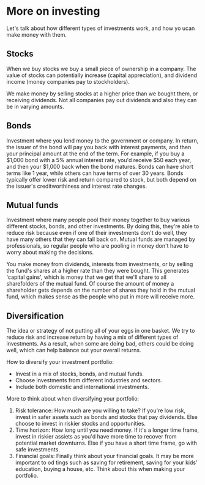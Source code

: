 # More on investing
Let's talk about how different types of investments work, and how yo ucan make money with them.

## Stocks
When we buy stocks we buy a small piece of ownership in a company. The value of stocks can potentially increase (capital appreciation), and dividend income (money companies pay to stockholders).

We make money by selling stocks at a higher price than we bought them, or receiving dividends. Not all companies pay out dividends and also they can be in varying amounts.

## Bonds
Investment where you lend money to the government or company. In return, the issuer of the bond  will pay you back with interest payments, and then your principal amount at the end of the term. For example, if you buy a $1,000 bond with a 5% annual interest rate, you'd receive $50 each year, and then your $1,000 back when the bond matures. Bonds can have short terms like 1 year, while others can have terms of over 30 years. Bonds typically offer lower risk and return compared to stock, but both depend on the issuer's creditworthiness and interest rate changes.

## Mutual funds
Investment where many people pool their money together to buy various different stocks, bonds, and other investments. By doing this, they're able to reduce risk because even if one of their investments don't do well, they have many others that they can fall back on. Mutual funds are managed by professionals, so regular people who are pooling in money don't have to worry about making the decisions.

You make money from dividends, interests from investments, or by selling the fund's shares at a higher rate than they were bought. This generates 'capital gains', which is money that we get that we'll share to all sharefolders of the mutual fund. Of course the amount of money a shareholder gets depends on the number of shares they hold in the mutual fund, which makes sense as the people who put in more will receive more.

## Diversification
The idea or strategy of not putting all of your eggs in one basket. We try to reduce risk and increase return by having a mix of different types of investments. As a result, when some are doing bad, others could be doing well, which can help balance out your overall returns.

How to diversify your investment portfolio:
- Invest in a mix of stocks, bonds, and mutual funds.
- Choose investments from different industries and sectors.
- Include both domestic and international investments.

More to think about when diversifying your portfolio:
1. Risk tolerance: How much are you willing to take? If you're low risk, invest in safer assets such as bonds and stocks that pay dividends. Else choose to invest in riskier stocks and opportunities.
2. Time horizon: How long until you need money. If it's a longer time frame, invest in riskier assiets as you'd have more time to recover from potential market downturns. Else if you have a short time frame, go with safe investments.
3. Financial goals: Finally think about your financial goals. It may be more important to od tings such as saving for retirement, saving for your kids' education, buying a house, etc. Think about this when making your portfolio.